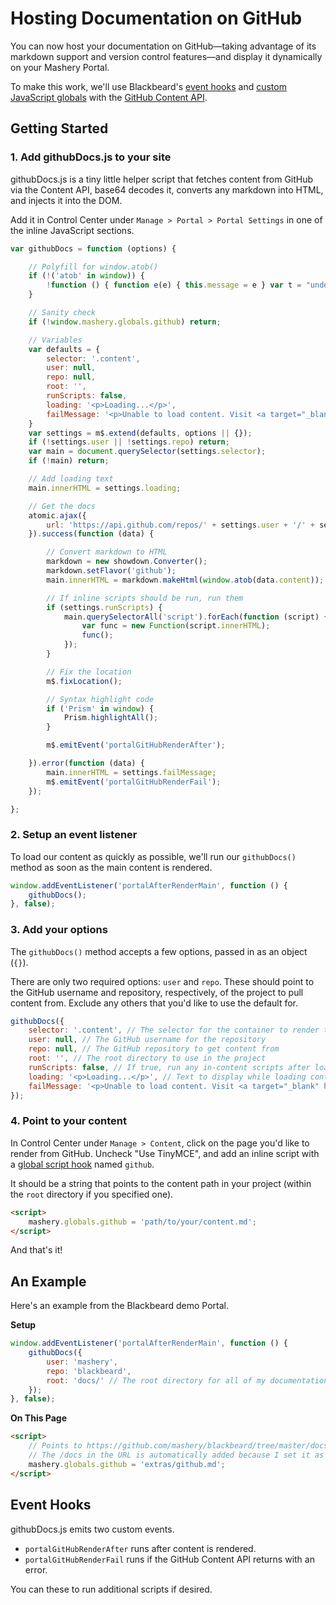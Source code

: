 # Hosting Documentation on GitHub

You can now host your documentation on GitHub&mdash;taking advantage of its markdown support and version control features&mdash;and display it dynamically on your Mashery Portal.

To make this work, we'll use Blackbeard's [event hooks](/docs/read/customizing/Events) and [custom JavaScript globals](/docs/read/customizing/hooks#custom-globals) with the [GitHub Content API](https://developer.github.com/v3/repos/contents/).

## Getting Started

### 1. Add githubDocs.js to your site

githubDocs.js is a tiny little helper script that fetches content from GitHub via the Content API, base64 decodes it, converts any markdown into HTML, and injects it into the DOM.

Add it in Control Center under `Manage > Portal > Portal Settings` in one of the inline JavaScript sections.

```js
var githubDocs = function (options) {

	// Polyfill for window.atob()
	if (!('atob' in window)) {
		!function () { function e(e) { this.message = e } var t = "undefined" != typeof exports ? exports : "undefined" != typeof self ? self : $.global, r = "ABCDEFGHIJKLMNOPQRSTUVWXYZabcdefghijklmnopqrstuvwxyz0123456789+/="; e.prototype = new Error, e.prototype.name = "InvalidCharacterError", t.btoa || (t.btoa = function (t) { for (var o, n, a = String(t), i = 0, f = r, c = ""; a.charAt(0 | i) || (f = "=", i % 1); c += f.charAt(63 & o >> 8 - i % 1 * 8)) { if (n = a.charCodeAt(i += .75), n > 255) throw new e("'btoa' failed: The string to be encoded contains characters outside of the Latin1 range."); o = o << 8 | n } return c }), t.atob || (t.atob = function (t) { var o = String(t).replace(/[=]+$/, ""); if (o.length % 4 == 1) throw new e("'atob' failed: The string to be decoded is not correctly encoded."); for (var n, a, i = 0, f = 0, c = ""; a = o.charAt(f++); ~a && (n = i % 4 ? 64 * n + a : a, i++ % 4) ? c += String.fromCharCode(255 & n >> (-2 * i & 6)) : 0)a = r.indexOf(a); return c }) }();
	}

	// Sanity check
	if (!window.mashery.globals.github) return;

	// Variables
	var defaults = {
		selector: '.content',
		user: null,
		repo: null,
		root: '',
		runScripts: false,
		loading: '<p>Loading...</p>',
		failMessage: '<p>Unable to load content. Visit <a target="_blank" href="https://github.com/mashery/blackbeard/tree/master/docs/' + mashery.globals.github + '">https://github.com/mashery/blackbeard/tree/master/docs/' + mashery.globals.github + '</a> to view the documentation.</p>'
	}
	var settings = m$.extend(defaults, options || {});
	if (!settings.user || !settings.repo) return;
	var main = document.querySelector(settings.selector);
	if (!main) return;

	// Add loading text
	main.innerHTML = settings.loading;

	// Get the docs
	atomic.ajax({
		url: 'https://api.github.com/repos/' + settings.user + '/' + settings.repo + '/contents/' + settings.root + mashery.globals.github
	}).success(function (data) {

		// Convert markdown to HTML
		markdown = new showdown.Converter();
		markdown.setFlavor('github');
		main.innerHTML = markdown.makeHtml(window.atob(data.content));

		// If inline scripts should be run, run them
		if (settings.runScripts) {
			main.querySelectorAll('script').forEach(function (script) {
				var func = new Function(script.innerHTML);
				func();
			});
		}

		// Fix the location
		m$.fixLocation();

		// Syntax highlight code
		if ('Prism' in window) {
			Prism.highlightAll();
		}

		m$.emitEvent('portalGitHubRenderAfter');

	}).error(function (data) {
		main.innerHTML = settings.failMessage;
		m$.emitEvent('portalGitHubRenderFail');
	});

};
```

### 2. Setup an event listener

To load our content as quickly as possible, we'll run our `githubDocs()` method as soon as the main content is rendered.

```js
window.addEventListener('portalAfterRenderMain', function () {
	githubDocs();
}, false);
```

### 3. Add your options

The `githubDocs()` method accepts a few options, passed in as an object (`{}`).

There are only two required options: `user` and `repo`. These should point to the GitHub username and repository, respectively, of the project to pull content from. Exclude any others that you'd like to use the default for.

```js
githubDocs({
	selector: '.content', // The selector for the container to render the content in
	user: null, // The GitHub username for the repository
	repo: null, // The GitHub repository to get content from
	root: '', // The root directory to use in the project
	runScripts: false, // If true, run any in-content scripts after loading the content
	loading: '<p>Loading...</p>', // Text to display while loading content from GitHub
	failMessage: '<p>Unable to load content. Visit <a target="_blank" href="https://github.com/mashery/blackbeard/tree/master/docs/' + mashery.globals.github + '">https://github.com/mashery/blackbeard/tree/master/docs/' + mashery.globals.github + '</a> to view the documentation.</p>' // Text to display if the GitHub API returns an error
});
```

### 4. Point to your content

In Control Center under `Manage > Content`, click on the page you'd like to render from GitHub. Uncheck "Use TinyMCE", and add an inline script with a [global script hook](/docs/read/customizing/hooks) named `github`.

It should be a string that points to the content path in your project (within the `root` directory if you specified one).

```html
<script>
	mashery.globals.github = 'path/to/your/content.md';
</script>
```

And that's it!

## An Example

Here's an example from the Blackbeard demo Portal.

**Setup**

```js
window.addEventListener('portalAfterRenderMain', function () {
	githubDocs({
		user: 'mashery',
		repo: 'blackbeard',
		root: 'docs/' // The root directory for all of my documentation
	});
}, false);
```

**On This Page**

```html
<script>
	// Points to https://github.com/mashery/blackbeard/tree/master/docs/extras/github.md
	// The /docs in the URL is automatically added because I set it as my root for the project
	mashery.globals.github = 'extras/github.md';
</script>
```

## Event Hooks

githubDocs.js emits two custom events.

- `portalGitHubRenderAfter` runs after content is rendered.
- `portalGitHubRenderFail` runs if the GitHub Content API returns with an error.

You can these to run additional scripts if desired.